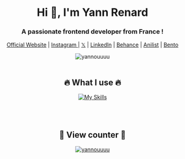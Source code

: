 <h1 align="center"> Hi 👋, I'm Yann Renard </h1>
<h3 align="center"> A passionate frontend developer from France ! </h3>

<p align="center">
  <a href="https://yannouuuu.github.io/Portfolio/">Official Website</a> |
  <a href="https://www.instagram.com/yannou.rnd/">Instagram </a> |
  <a href="https://twitter.com/y__rnd">𝕏</a> |
  <a href="https://www.linkedin.com/in/yann-renard-91279a283/">LinkedIn</a> |
  <a href="https://www.behance.net/yannrenard">Behance</a> |
  <a href="https://anilist.co/user/Yannouuuu/">Anilist</a> |
  <a href="https://bento.me/yannouu">Bento</a>
</p>

<div>
  <div align="center">
  <img src="https://github-widgetbox.vercel.app/api/profile?username=yannouuuu&data=followers,repositories,stars,commits&theme=darkmode" alt="yannouuuu"/>
</div>
<br>

<h2 align="center"> 🔥 What I use 🔥 </h2>
  <p align = "center">
       <a href="https://github.com/yannouuuu/">
          <img src="https://skillicons.dev/icons?i=arduino,cpp,codepen,html,pug,css,scss,astro,git,ai,md,discord,django,eclipse,electron,figma,obsidian,github,graphql,heroku,webstorm,idea,latex,windows,ubuntu,linux,,,,vercel,materialui,nodejs,powershell,py,tailwind,vscode&theme=dark&perline=13"alt="My Skills"/> 
      </a>
  </p>
<br>
  
<br>

<div>
  <h2 align="center"> 👀 View counter 👀 </h2>
  <div align="center">
  <a href="https://github.com/yannouuuu/">
  <img src="https://moe-counter.glitch.me/get/@yannouuuu?theme=moebooru-h" alt="yannouuuu"/>
</div>
<br>
